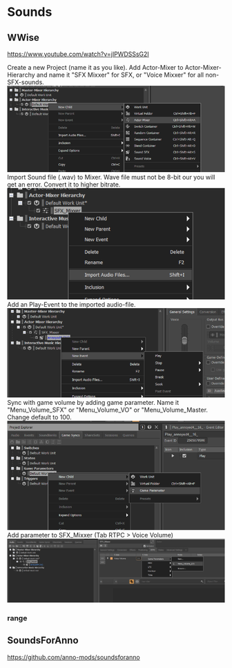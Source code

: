 # Sounds

## WWise

https://www.youtube.com/watch?v=jIPWDSSsG2I

Create a new Project (name it as you like).
Add Actor-Mixer to Actor-Mixer-Hierarchy and name it "SFX Mixxer" for SFX, or "Voice Mixxer" for all non-SFX-sounds.
<img  src="./img/ActorMixer.png">
Import Sound file (.wav) to Mixer. Wave file must not be 8-bit our you will get an error. Convert it to higher bitrate.
<img  src="./img/import.png">
Add an Play-Event to the imported audio-file.
<img  src="./img/playevent.png">
Sync with game volume by adding game parameter. Name it "Menu_Volume_SFX" or "Menu_Volume_VO" or "Menu_Volume_Master. Change default to 100.
<img  src="./img/gameparameter.png">
Add parameter to SFX_Mixxer (Tab RTPC > Voice Volume)
<img  src="./img/rtpc.png">

### range

## SoundsForAnno

https://github.com/anno-mods/soundsforanno